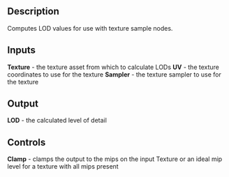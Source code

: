 ## Description
Computes LOD values for use with texture sample nodes.

## Inputs
**Texture** - the texture asset from which to calculate LODs
**UV** - the texture coordinates to use for the texture
**Sampler** - the texture sampler to use for the texture

## Output
**LOD** - the calculated level of detail

## Controls
**Clamp** - clamps the output to the mips on the input Texture or an ideal mip level for a texture with all mips present